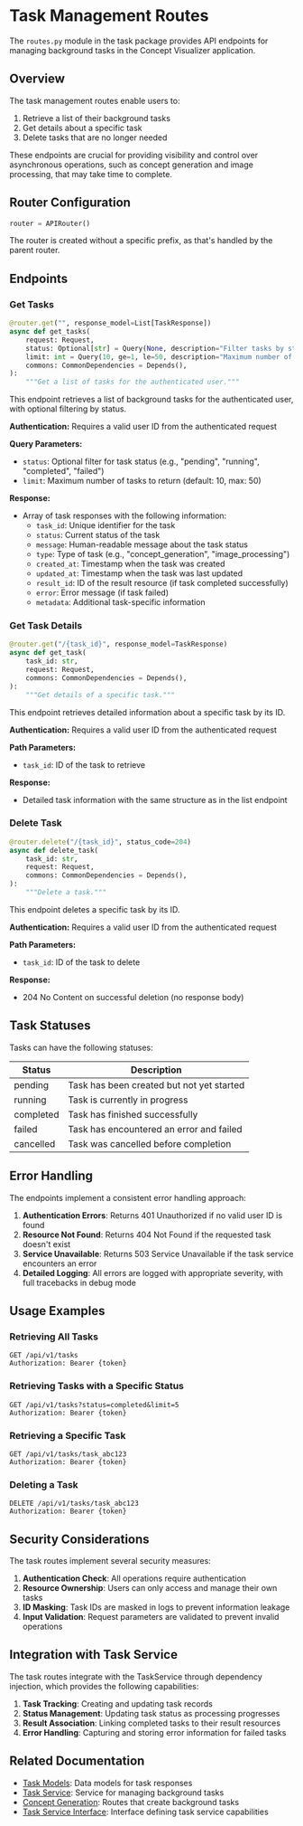 # Task Management Routes

The `routes.py` module in the task package provides API endpoints for managing background tasks in the Concept Visualizer application.

## Overview

The task management routes enable users to:

1. Retrieve a list of their background tasks
2. Get details about a specific task
3. Delete tasks that are no longer needed

These endpoints are crucial for providing visibility and control over asynchronous operations, such as concept generation and image processing, that may take time to complete.

## Router Configuration

```python
router = APIRouter()
```

The router is created without a specific prefix, as that's handled by the parent router.

## Endpoints

### Get Tasks

```python
@router.get("", response_model=List[TaskResponse])
async def get_tasks(
    request: Request,
    status: Optional[str] = Query(None, description="Filter tasks by status"),
    limit: int = Query(10, ge=1, le=50, description="Maximum number of tasks to return"),
    commons: CommonDependencies = Depends(),
):
    """Get a list of tasks for the authenticated user."""
```

This endpoint retrieves a list of background tasks for the authenticated user, with optional filtering by status.

**Authentication:** Requires a valid user ID from the authenticated request

**Query Parameters:**
- `status`: Optional filter for task status (e.g., "pending", "running", "completed", "failed")
- `limit`: Maximum number of tasks to return (default: 10, max: 50)

**Response:**
- Array of task responses with the following information:
  - `task_id`: Unique identifier for the task
  - `status`: Current status of the task
  - `message`: Human-readable message about the task status
  - `type`: Type of task (e.g., "concept_generation", "image_processing")
  - `created_at`: Timestamp when the task was created
  - `updated_at`: Timestamp when the task was last updated
  - `result_id`: ID of the result resource (if task completed successfully)
  - `error`: Error message (if task failed)
  - `metadata`: Additional task-specific information

### Get Task Details

```python
@router.get("/{task_id}", response_model=TaskResponse)
async def get_task(
    task_id: str,
    request: Request,
    commons: CommonDependencies = Depends(),
):
    """Get details of a specific task."""
```

This endpoint retrieves detailed information about a specific task by its ID.

**Authentication:** Requires a valid user ID from the authenticated request

**Path Parameters:**
- `task_id`: ID of the task to retrieve

**Response:**
- Detailed task information with the same structure as in the list endpoint

### Delete Task

```python
@router.delete("/{task_id}", status_code=204)
async def delete_task(
    task_id: str,
    request: Request,
    commons: CommonDependencies = Depends(),
):
    """Delete a task."""
```

This endpoint deletes a specific task by its ID.

**Authentication:** Requires a valid user ID from the authenticated request

**Path Parameters:**
- `task_id`: ID of the task to delete

**Response:**
- 204 No Content on successful deletion (no response body)

## Task Statuses

Tasks can have the following statuses:

| Status | Description |
|--------|-------------|
| pending | Task has been created but not yet started |
| running | Task is currently in progress |
| completed | Task has finished successfully |
| failed | Task has encountered an error and failed |
| cancelled | Task was cancelled before completion |

## Error Handling

The endpoints implement a consistent error handling approach:

1. **Authentication Errors**: Returns 401 Unauthorized if no valid user ID is found
2. **Resource Not Found**: Returns 404 Not Found if the requested task doesn't exist
3. **Service Unavailable**: Returns 503 Service Unavailable if the task service encounters an error
4. **Detailed Logging**: All errors are logged with appropriate severity, with full tracebacks in debug mode

## Usage Examples

### Retrieving All Tasks

```http
GET /api/v1/tasks
Authorization: Bearer {token}
```

### Retrieving Tasks with a Specific Status

```http
GET /api/v1/tasks?status=completed&limit=5
Authorization: Bearer {token}
```

### Retrieving a Specific Task

```http
GET /api/v1/tasks/task_abc123
Authorization: Bearer {token}
```

### Deleting a Task

```http
DELETE /api/v1/tasks/task_abc123
Authorization: Bearer {token}
```

## Security Considerations

The task routes implement several security measures:

1. **Authentication Check**: All operations require authentication
2. **Resource Ownership**: Users can only access and manage their own tasks
3. **ID Masking**: Task IDs are masked in logs to prevent information leakage
4. **Input Validation**: Request parameters are validated to prevent invalid operations

## Integration with Task Service

The task routes integrate with the TaskService through dependency injection, which provides the following capabilities:

1. **Task Tracking**: Creating and updating task records
2. **Status Management**: Updating task status as processing progresses
3. **Result Association**: Linking completed tasks to their result resources
4. **Error Handling**: Capturing and storing error information for failed tasks

## Related Documentation

- [Task Models](../../../models/task/response.md): Data models for task responses
- [Task Service](../../../services/task/service.md): Service for managing background tasks
- [Concept Generation](../concept/generation.md): Routes that create background tasks
- [Task Service Interface](../../../services/task/interface.md): Interface defining task service capabilities 